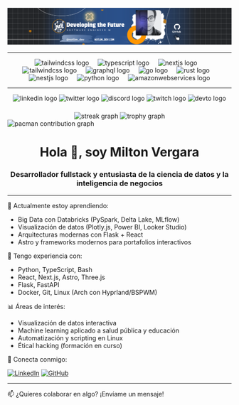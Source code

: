 <a
  href="https://portfolio-milton-vergara-garcia.netlify.app"
  target="_blank"
  rel="noopenner noreferrer">
  <img
    src="banner_full_github.png"
    alt="banner profile notlimdev"/>
</a>

---

<div align="center">
  <img src="https://skillicons.dev/icons?i=javascript" height="60" alt="tailwindcss logo"  />
  <img width="12" />
  <img src="https://skillicons.dev/icons?i=ts" height="60" alt="typescript logo"  />
  <img width="12" />
  <img src="https://skillicons.dev/icons?i=nextjs" height="60" alt="nextjs logo"  />
  <img width="12" />
  <img src="https://skillicons.dev/icons?i=tailwind" height="60" alt="tailwindcss logo"  />
  <img width="12" />
  <img src="https://skillicons.dev/icons?i=postgres" height="60" alt="graphql logo"  />
  <img width="12" />
  <img src="https://skillicons.dev/icons?i=laravel" height="60" alt="go logo"  />
  <img width="12" />
  <img src="https://skillicons.dev/icons?i=cpp" height="60" alt="rust logo"  />
  <img width="12" />
  <img src="https://skillicons.dev/icons?i=flutter" height="60" alt="nestjs logo"  />
  <img width="12" />
  <img src="https://skillicons.dev/icons?i=py" height="60" alt="python logo"  />
  <img width="12" />
  <img src="https://skillicons.dev/icons?i=aws" height="60" alt="amazonwebservices logo"  />
</div>

---

<div align="center">
  <img src="https://img.shields.io/static/v1?message=LinkedIn&logo=linkedin&label=&color=0077B5&logoColor=white&labelColor=&style=for-the-badge" height="25" alt="linkedin logo"  />
  <img src="https://img.shields.io/static/v1?message=Twitter&logo=twitter&label=&color=1DA1F2&logoColor=white&labelColor=&style=for-the-badge" height="25" alt="twitter logo"  />
  <img src="https://img.shields.io/static/v1?message=Discord&logo=discord&label=&color=7289DA&logoColor=white&labelColor=&style=for-the-badge" height="25" alt="discord logo"  />
  <img src="https://img.shields.io/static/v1?message=Twitch&logo=twitch&label=&color=9146FF&logoColor=white&labelColor=&style=for-the-badge" height="25" alt="twitch logo"  />
  <img src="https://img.shields.io/static/v1?message=dev.to&logo=dev.to&label=&color=0A0A0A&logoColor=white&labelColor=&style=for-the-badge" height="25" alt="devto logo"  />
</div>

###

<div align="center">
  <img src="https://streak-stats.demolab.com?user=notlimdev&locale=en&mode=daily&theme=dracula&hide_border=false&border_radius=5&order=3" height="150" alt="streak graph"  />
  <img src="https://github-profile-trophy.vercel.app?username=notlimdev&theme=dracula&column=-1&row=1&margin-w=8&margin-h=8&no-bg=false&no-frame=false&order=4" height="150" alt="trophy graph"  />
</div>

<picture>
  <source media="(prefers-color-scheme: dark)" srcset="https://raw.githubusercontent.com/maurodesouza/maurodesouza/output/pacman-contribution-graph-dark.svg">
  <source media="(prefers-color-scheme: light)" srcset="https://raw.githubusercontent.com/maurodesouza/maurodesouza/output/pacman-contribution-graph.svg">
  <img alt="pacman contribution graph" src="https://raw.githubusercontent.com/maurodesouza/maurodesouza/output/pacman-contribution-graph.svg">
</picture>

<h1 align="center">Hola 👋, soy Milton Vergara</h1>
<h3 align="center">Desarrollador fullstack y entusiasta de la ciencia de datos y la inteligencia de negocios</h3>

---

🌱 Actualmente estoy aprendiendo:

- Big Data con Databricks (PySpark, Delta Lake, MLflow)
- Visualización de datos (Plotly.js, Power BI, Looker Studio)
- Arquitecturas modernas con Flask + React
- Astro y frameworks modernos para portafolios interactivos

🧠 Tengo experiencia con:

- Python, TypeScript, Bash
- React, Next.js, Astro, Three.js
- Flask, FastAPI
- Docker, Git, Linux (Arch con Hyprland/BSPWM)

📊 Áreas de interés:

- Visualización de datos interactiva
- Machine learning aplicado a salud pública y educación
- Automatización y scripting en Linux
- Étical hacking (formación en curso)

🔗 Conecta conmigo:

[![LinkedIn](https://img.shields.io/badge/-LinkedIn-blue?logo=linkedin&style=flat-square)](https://www.linkedin.com/in/miltonvergaragarcia/)
[![GitHub](https://img.shields.io/badge/-GitHub-181717?logo=github&style=flat-square)](https://github.com/MiltonVergaraGarcia)

---

📫 ¿Quieres colaborar en algo? ¡Envíame un mensaje!
